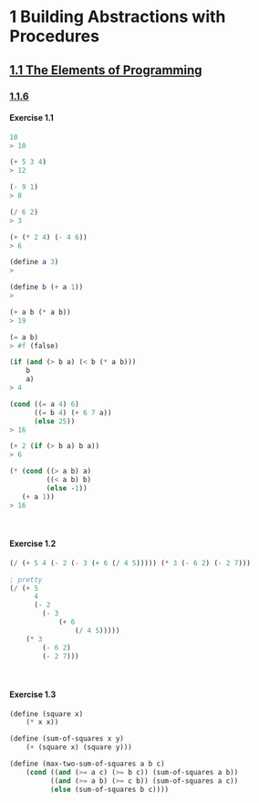 # 1 Building Abstractions with Procedures

## [1.1 The Elements of Programming](https://sarabander.github.io/sicp/html/1_002e1.xhtml#g_t1_002e1)

### [1.1.6](https://sarabander.github.io/sicp/html/1_002e1.xhtml#g_t1_002e1_002e6)

#### Exercise 1.1
```Scheme
10
> 10

(+ 5 3 4)
> 12

(- 9 1)
> 8

(/ 6 2)
> 3

(+ (* 2 4) (- 4 6))
> 6 

(define a 3)
>

(define b (+ a 1))
> 

(+ a b (* a b))
> 19

(= a b)
> #f (false)

(if (and (> b a) (< b (* a b)))
    b
    a)
> 4

(cond ((= a 4) 6)
      ((= b 4) (+ 6 7 a))
      (else 25))
> 16

(+ 2 (if (> b a) b a))
> 6

(* (cond ((> a b) a)
         ((< a b) b)
         (else -1))
   (+ a 1))
> 16
```

<br>

#### Exercise 1.2
```Scheme
(/ (+ 5 4 (- 2 (- 3 (+ 6 (/ 4 5))))) (* 3 (- 6 2) (- 2 7)))

; pretty
(/ (+ 5
      4 
      (- 2
        (- 3
            (+ 6
                (/ 4 5)))))
    (* 3
        (- 6 2)
        (- 2 7)))
```

<br>

#### Exercise 1.3
```Scheme
(define (square x)
    (* x x))

(define (sum-of-squares x y)
    (+ (square x) (square y)))

(define (max-two-sum-of-squares a b c)
    (cond ((and (>= a c) (>= b c)) (sum-of-squares a b))
          ((and (>= a b) (>= c b)) (sum-of-squares a c))
          (else (sum-of-squares b c))))
```
